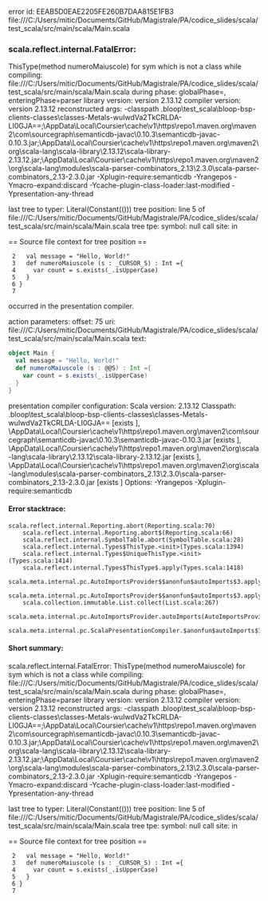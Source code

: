 error id: EEAB5D0EAE2205FE260B7DAA815E1FB3
file:///C:/Users/mitic/Documents/GitHub/Magistrale/PA/codice_slides/scala/test_scala/src/main/scala/Main.scala
### scala.reflect.internal.FatalError: 
  ThisType(method numeroMaiuscole) for sym which is not a class
     while compiling: file:///C:/Users/mitic/Documents/GitHub/Magistrale/PA/codice_slides/scala/test_scala/src/main/scala/Main.scala
        during phase: globalPhase=<no phase>, enteringPhase=parser
     library version: version 2.13.12
    compiler version: version 2.13.12
  reconstructed args: -classpath <WORKSPACE>\.bloop\test_scala\bloop-bsp-clients-classes\classes-Metals-wuIwdVa2TkCRLDA-LI0GJA==;<HOME>\AppData\Local\Coursier\cache\v1\https\repo1.maven.org\maven2\com\sourcegraph\semanticdb-javac\0.10.3\semanticdb-javac-0.10.3.jar;<HOME>\AppData\Local\Coursier\cache\v1\https\repo1.maven.org\maven2\org\scala-lang\scala-library\2.13.12\scala-library-2.13.12.jar;<HOME>\AppData\Local\Coursier\cache\v1\https\repo1.maven.org\maven2\org\scala-lang\modules\scala-parser-combinators_2.13\2.3.0\scala-parser-combinators_2.13-2.3.0.jar -Xplugin-require:semanticdb -Yrangepos -Ymacro-expand:discard -Ycache-plugin-class-loader:last-modified -Ypresentation-any-thread

  last tree to typer: Literal(Constant(()))
       tree position: line 5 of file:///C:/Users/mitic/Documents/GitHub/Magistrale/PA/codice_slides/scala/test_scala/src/main/scala/Main.scala
            tree tpe: <error>
              symbol: null
           call site: <none> in <none>

== Source file context for tree position ==

     2   val message = "Hello, World!"
     3   def numeroMaiuscole (s : _CURSOR_S) : Int ={
     4     var count = s.exists(_.isUpperCase)
     5   }
     6 }
     7 

occurred in the presentation compiler.



action parameters:
offset: 75
uri: file:///C:/Users/mitic/Documents/GitHub/Magistrale/PA/codice_slides/scala/test_scala/src/main/scala/Main.scala
text:
```scala
object Main {
  val message = "Hello, World!"
  def numeroMaiuscole (s : @@S) : Int ={
    var count = s.exists(_.isUpperCase)
  }
}
```


presentation compiler configuration:
Scala version: 2.13.12
Classpath:
<WORKSPACE>\.bloop\test_scala\bloop-bsp-clients-classes\classes-Metals-wuIwdVa2TkCRLDA-LI0GJA== [exists ], <HOME>\AppData\Local\Coursier\cache\v1\https\repo1.maven.org\maven2\com\sourcegraph\semanticdb-javac\0.10.3\semanticdb-javac-0.10.3.jar [exists ], <HOME>\AppData\Local\Coursier\cache\v1\https\repo1.maven.org\maven2\org\scala-lang\scala-library\2.13.12\scala-library-2.13.12.jar [exists ], <HOME>\AppData\Local\Coursier\cache\v1\https\repo1.maven.org\maven2\org\scala-lang\modules\scala-parser-combinators_2.13\2.3.0\scala-parser-combinators_2.13-2.3.0.jar [exists ]
Options:
-Yrangepos -Xplugin-require:semanticdb




#### Error stacktrace:

```
scala.reflect.internal.Reporting.abort(Reporting.scala:70)
	scala.reflect.internal.Reporting.abort$(Reporting.scala:66)
	scala.reflect.internal.SymbolTable.abort(SymbolTable.scala:28)
	scala.reflect.internal.Types$ThisType.<init>(Types.scala:1394)
	scala.reflect.internal.Types$UniqueThisType.<init>(Types.scala:1414)
	scala.reflect.internal.Types$ThisType$.apply(Types.scala:1418)
	scala.meta.internal.pc.AutoImportsProvider$$anonfun$autoImports$3.applyOrElse(AutoImportsProvider.scala:76)
	scala.meta.internal.pc.AutoImportsProvider$$anonfun$autoImports$3.applyOrElse(AutoImportsProvider.scala:61)
	scala.collection.immutable.List.collect(List.scala:267)
	scala.meta.internal.pc.AutoImportsProvider.autoImports(AutoImportsProvider.scala:61)
	scala.meta.internal.pc.ScalaPresentationCompiler.$anonfun$autoImports$1(ScalaPresentationCompiler.scala:386)
```
#### Short summary: 

scala.reflect.internal.FatalError: 
  ThisType(method numeroMaiuscole) for sym which is not a class
     while compiling: file:///C:/Users/mitic/Documents/GitHub/Magistrale/PA/codice_slides/scala/test_scala/src/main/scala/Main.scala
        during phase: globalPhase=<no phase>, enteringPhase=parser
     library version: version 2.13.12
    compiler version: version 2.13.12
  reconstructed args: -classpath <WORKSPACE>\.bloop\test_scala\bloop-bsp-clients-classes\classes-Metals-wuIwdVa2TkCRLDA-LI0GJA==;<HOME>\AppData\Local\Coursier\cache\v1\https\repo1.maven.org\maven2\com\sourcegraph\semanticdb-javac\0.10.3\semanticdb-javac-0.10.3.jar;<HOME>\AppData\Local\Coursier\cache\v1\https\repo1.maven.org\maven2\org\scala-lang\scala-library\2.13.12\scala-library-2.13.12.jar;<HOME>\AppData\Local\Coursier\cache\v1\https\repo1.maven.org\maven2\org\scala-lang\modules\scala-parser-combinators_2.13\2.3.0\scala-parser-combinators_2.13-2.3.0.jar -Xplugin-require:semanticdb -Yrangepos -Ymacro-expand:discard -Ycache-plugin-class-loader:last-modified -Ypresentation-any-thread

  last tree to typer: Literal(Constant(()))
       tree position: line 5 of file:///C:/Users/mitic/Documents/GitHub/Magistrale/PA/codice_slides/scala/test_scala/src/main/scala/Main.scala
            tree tpe: <error>
              symbol: null
           call site: <none> in <none>

== Source file context for tree position ==

     2   val message = "Hello, World!"
     3   def numeroMaiuscole (s : _CURSOR_S) : Int ={
     4     var count = s.exists(_.isUpperCase)
     5   }
     6 }
     7 